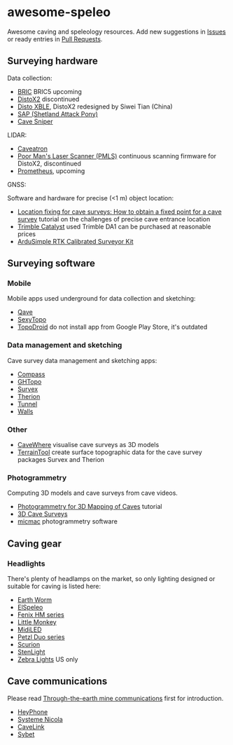 # awesome-speleo

Awesome caving and speleology resources. Add new suggestions in [Issues](https://github.com/kravietz/awesome-speleo/issues)
or ready entries in [Pull Requests](https://github.com/kravietz/awesome-speleo/pulls).

## Surveying hardware

Data collection:

* [BRIC](https://www.bricsurvey.com) BRIC5 upcoming
* [DistoX2](https://paperless.bheeb.ch) discontinued
* [Disto XBLE](https://www.youtube.com/watch?v=6OvoH-lpF4c), DistoX2 redesigned by Siwei Tian (China)
* [SAP (Shetland Attack Pony)](https://www.shetlandattackpony.co.uk/index.php?route=common/home)
* [Cave Sniper](https://speleonews.pl/cave-sniper/)

LIDAR:

* [Caveatron](http://www.caveatron.com)
* [Poor Man's Laser Scanner (PMLS)](https://github.com/poormanslaserscanner) continuous scanning firmware for DistoX2, discontinued
* [Prometheus](https://3dcavesurveys.com/index.php/prometheus/), upcoming

GNSS:

Software and hardware for precise (<1 m) object location:

* [Location fixing for cave surveys: How to obtain a fixed point for a cave survey](https://www.cavinguk.co.uk/info/locatingsurveys.html) tutorial on the challenges of precise cave entrance location
* [Trimble Catalyst](https://geospatial.trimble.com/en/products/software/trimble-catalyst) used Trimble DA1 can be purchased at reasonable prices
* [ArduSimple RTK Calibrated Surveyor Kit](https://www.ardusimple.com/product/rtk-surveyor-kit-accessories/)

## Surveying software

### Mobile

Mobile apps used underground for data collection and sketching:

* [Qave](https://play.google.com/store/apps/details?id=com.svist.qave)
* [SexyTopo](https://play.google.com/store/apps/details?id=org.hwyl.sexytopo)
* [TopoDroid](https://sites.google.com/site/speleoapps/home/topodroid) do not install app from Google Play Store, it's outdated

### Data management and sketching

Cave survey data management and sketching apps:

* [Compass](https://fountainware.com/compass/index.htm)
* [GHTopo](https://ghtopo.blog4ever.com/ghtopo)
* [Survex](https://survex.com)
* [Therion](https://therion.speleo.sk)
* [Tunnel](https://github.com/CaveSurveying/tunnelx)
* [Walls](https://www.texasspeleologicalsurvey.org/software/walls/tsswalls.php)

### Other

* [CaveWhere](https://cavewhere.com) visualise cave surveys as 3D models
* [TerrainTool](http://ubss.org.uk/terraintool/terraintool.php) create surface topographic data for the cave survey packages Survex and Therion

### Photogrammetry

Computing 3D models and cave surveys from cave videos.

* [Photogrammetry for 3D Mapping of Caves](https://ruuth.xyz/Photogrammetryfor3DMappingofCaves.html) tutorial
* [3D Cave Surveys](https://3dcavesurveys.com)
* [micmac](https://github.com/micmacIGN/micmac) photogrammetry software

## Caving gear

### Headlights

There's plenty of headlamps on the market, so only lighting designed or suitable for caving is listed here:

* [Earth Worm](https://earthwormcavelight.co.uk)
* [ElSpeleo](http://www.elwork-speleo.hr/Index.aspx?l=EN)
* [Fenix HM series](https://www.fenixlighting.com/collections/headlamps)
* [Little Monkey](https://littlemonkeycaving.co.uk/Rude-Nora-4/)
* [MidiLED](https://www.midiled.pl/)
* [Petzl Duo series](https://www.petzl.com/GB/en/Sport/Headlamps)
* [Scurion](https://www.scurion.ch/)
* [StenLight](http://www.stenlight.com)
* [Zebra Lights](https://www.zebralight.com/Headlamp_c_7.html) US only

## Cave communications

Please read [Through-the-earth mine communications](https://en.wikipedia.org/wiki/Through-the-earth_mine_communications) first for introduction.

* [HeyPhone](http://bcra.org.uk/creg/heyphone/introduction.html)
* [Systeme Nicola](https://pe2bz.philpem.me.uk/Comm/-%20ELF-VLF/-%20ELF-Theory/-%20CaveTheory/CaveRadio1/System-Nicola-Mk2/SYTEME_NICOLA_Mk2.html)
* [CaveLink](https://www.cavelink.com/cl3x_neu/index.php/en/)
* [Sybet](https://sybet.eu/batnode/)
